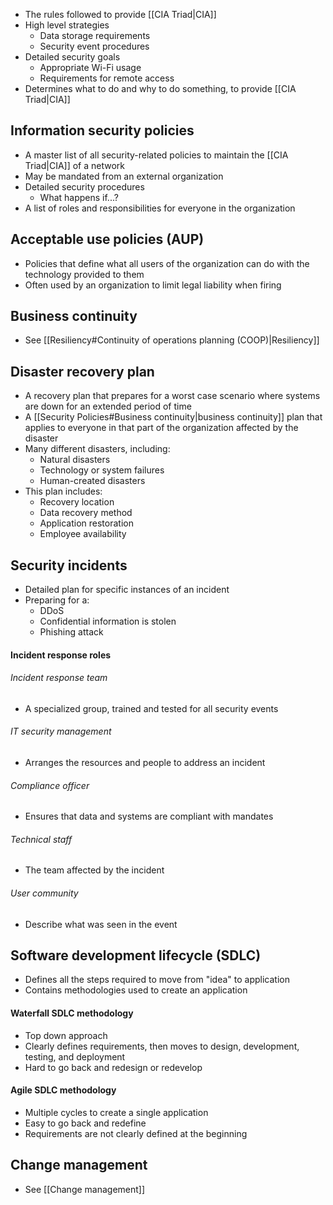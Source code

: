 - The rules followed to provide [[CIA Triad|CIA]]
- High level strategies
	- Data storage requirements
	- Security event procedures
- Detailed security goals
	- Appropriate Wi-Fi usage
	- Requirements for remote access
- Determines what to do and why to do something, to provide [[CIA Triad|CIA]]
## Information security policies
- A master list of all security-related policies to maintain the [[CIA Triad|CIA]] of a network
- May be mandated from an external organization
- Detailed security procedures
	- What happens if...?
- A list of roles and responsibilities for everyone in the organization
## Acceptable use policies (AUP)
- Policies that define what all users of the organization can do with the technology provided to them
- Often used by an organization to limit legal liability when firing
## Business continuity
- See [[Resiliency#Continuity of operations planning (COOP)|Resiliency]]
## Disaster recovery plan
- A recovery plan that prepares for a worst case scenario where systems are down for an extended period of time
- A [[Security Policies#Business continuity|business continuity]] plan that applies to everyone in that part of the organization affected by the disaster
- Many different disasters, including:
	- Natural disasters
	- Technology or system failures
	- Human-created disasters
- This plan includes:
	- Recovery location
	- Data recovery method
	- Application restoration
	- Employee availability
## Security incidents
- Detailed plan for specific instances of an incident
- Preparing for a:
	- DDoS
	- Confidential information is stolen
	- Phishing attack
#### Incident response roles
###### Incident response team
- A specialized group, trained and tested for all security events
###### IT security management
- Arranges the resources and people to address an incident
###### Compliance officer
- Ensures that data and systems are compliant with mandates
###### Technical staff
- The team affected by the incident
###### User community
- Describe what was seen in the event
## Software development lifecycle (SDLC)
- Defines all the steps required to move from "idea" to application
- Contains methodologies used to create an application
#### Waterfall SDLC methodology
- Top down approach
- Clearly defines requirements, then moves to design, development, testing, and deployment
- Hard to go back and redesign or redevelop
#### Agile SDLC methodology
- Multiple cycles to create a single application
- Easy to go back and redefine
- Requirements are not clearly defined at the beginning
## Change management
- See [[Change management]]
